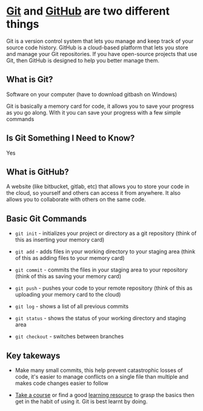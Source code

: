 # [Git](https://git-scm.com/) and [GitHub](https://github.com/) are two different things
Git is a version control system that lets you manage and keep track of your source code history. GitHub is a cloud-based platform that lets you store and manage your Git repositories. If you have open-source projects that use Git, then GitHub is designed to help you better manage them.

## What is Git?
Software on your computer (have to download gitbash on Windows)

Git is basically a memory card for code, it allows you to save your progress as you go along. With it you can save your progress with a few simple commands

## Is Git Something I Need to Know?

Yes

## What is GitHub?

A website (like bitbucket, gitlab, etc) that allows you to store your code in the cloud, so yourself and others can access it from anywhere. It also allows you to collaborate with others on the same code.

## Basic Git Commands

- `git init` - initializes your project or directory as a git repository (think of this as inserting your memory card)

- `git add` - adds files in your working directory to your staging area (think of this as adding files to your memory card)

- `git commit` - commits the files in your staging area to your repository (think of this as saving your memory card)

- `git push` - pushes your code to your remote repository (think of this as uploading your memory card to the cloud)

- `git log` - shows a list of all previous commits

- `git status` - shows the status of your working directory and staging area

- `git checkout` - switches between branches

## Key takeways

- Make many small commits, this help prevent catastrophic losses of code, it's easier to manage conflicts on a single file than multiple and makes code changes easier to follow 

- [Take a course](https://www.datacamp.com/courses/introduction-to-git?utm_source=google&utm_medium=paid_search&utm_campaignid=898687156&utm_adgroupid=150708304040&utm_device=c&utm_keyword=&utm_matchtype=&utm_network=g&utm_adpostion=&utm_creative=679756653045&utm_targetid=aud-517318241987:dsa-2220136288253&utm_loc_interest_ms=&utm_loc_physical_ms=9046781&utm_content=dsa~generic~courses~git&utm_campaign=220808_1-sea~dsa~generic_2-b2c_3-row-p1_4-prc_5-na_6-na_7-le_8-pdsh-go_9-na_10-na_11-na&gad_source=1) or find a good [learning resource](https://www.youtube.com/watch?v=HkdAHXoRtos) to grasp the basics then get in the habit of using it. Git is best learnt by doing.